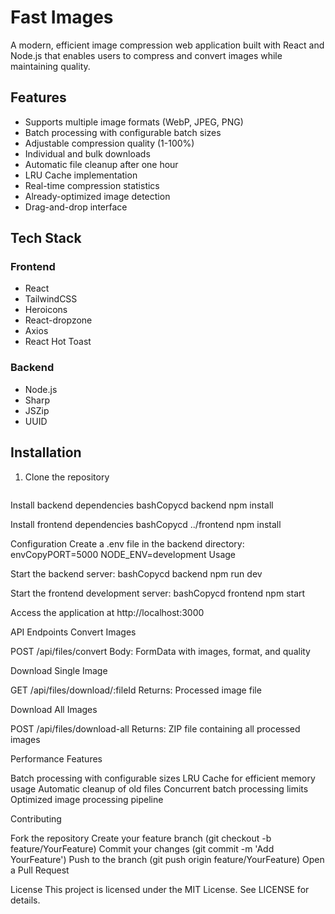 # Fast Images

A modern, efficient image compression web application built with React and Node.js that enables users to compress and convert images while maintaining quality.

## Features

* Supports multiple image formats (WebP, JPEG, PNG)
* Batch processing with configurable batch sizes
* Adjustable compression quality (1-100%)
* Individual and bulk downloads
* Automatic file cleanup after one hour
* LRU Cache implementation
* Real-time compression statistics
* Already-optimized image detection
* Drag-and-drop interface

## Tech Stack

### Frontend
* React
* TailwindCSS
* Heroicons
* React-dropzone
* Axios
* React Hot Toast

### Backend
* Node.js
* Sharp
* JSZip
* UUID

## Installation

1. Clone the repository
   ```bash
Install backend dependencies
bashCopycd backend
npm install

Install frontend dependencies
bashCopycd ../frontend
npm install


Configuration
Create a .env file in the backend directory:
envCopyPORT=5000
NODE_ENV=development
Usage

Start the backend server:
bashCopycd backend
npm run dev

Start the frontend development server:
bashCopycd frontend
npm start

Access the application at http://localhost:3000

API Endpoints
Convert Images

POST /api/files/convert
Body: FormData with images, format, and quality

Download Single Image

GET /api/files/download/:fileId
Returns: Processed image file

Download All Images

POST /api/files/download-all
Returns: ZIP file containing all processed images

Performance Features

Batch processing with configurable sizes
LRU Cache for efficient memory usage
Automatic cleanup of old files
Concurrent batch processing limits
Optimized image processing pipeline

Contributing

Fork the repository
Create your feature branch (git checkout -b feature/YourFeature)
Commit your changes (git commit -m 'Add YourFeature')
Push to the branch (git push origin feature/YourFeature)
Open a Pull Request

License
This project is licensed under the MIT License. See LICENSE for details.
